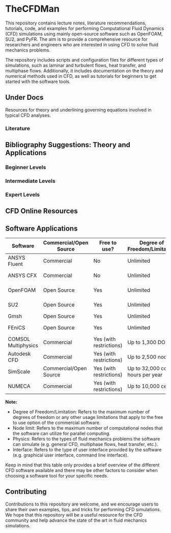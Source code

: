 # TheCFDMan

This repository contains lecture notes, literature recommendations,  tutorials, code, and examples for performing Computational Fluid Dynamics (CFD) simulations using mainly open-source software such as OpenFOAM, SU2, and PyFR. The aim is to provide a comprehensive resource for researchers and engineers who are interested in using CFD to solve fluid mechanics problems.

The repository includes scripts and configuration files for different types of simulations, such as laminar and turbulent flows, heat transfer, and multiphase flows. Additionally, it includes documentation on the theory and numerical methods used in CFD, as well as tutorials for beginners to get started with the software tools.

## Under Docs

Resources for theory and underlining governing equations involved in typical CFD analyses.

### Literature

## Bibliography Suggestions: Theory and Applications

### Beginner Levels

### Intermediate Levels

### Expert Levels


## CFD Online Resources

## Software Applications


| Software | Commercial/Open Source | Free to use? | Degree of Freedom/Limitation | Node Limit | Physics | Interface |
| --- | --- | --- | --- | --- | --- | --- |
| ANSYS Fluent | Commercial | No | Unlimited | Unlimited | General CFD | GUI |
| ANSYS CFX | Commercial | No | Unlimited | Unlimited | General CFD | GUI |
| OpenFOAM | Open Source | Yes | Unlimited | Unlimited | General CFD | CLI |
| SU2 | Open Source | Yes | Unlimited | Unlimited | General CFD | CLI |
| Gmsh | Open Source | Yes | Unlimited | Unlimited | Meshing | GUI/CLI |
| FEniCS | Open Source | Yes | Unlimited | Unlimited | General FEA | CLI |
| COMSOL Multiphysics | Commercial | Yes (with restrictions) | Up to 1,300 DOF | Up to 16 cores | General FEA/CFD | GUI |
| Autodesk CFD | Commercial | Yes (with restrictions) | Up to 2,500 nodes | Up to 16 cores | General CFD | GUI |
| SimScale | Commercial/Open Source | Yes (with restrictions) | Up to 32,000 core hours per year | Up to 32 cores | General CFD | GUI |
| NUMECA | Commercial | Yes (with restrictions) | Up to 10,000 cells | Unlimited | General CFD | GUI |


**Note:**

*   Degree of Freedom/Limitation: Refers to the maximum number of degrees of freedom or any other usage limitations that apply to the free to use option of the commercial software.
*   Node limit: Refers to the maximum number of computational nodes that the software can utilize for parallel computing.
*   Physics: Refers to the types of fluid mechanics problems the software can simulate (e.g. general CFD, multiphase flows, heat transfer, etc.).
*   Interface: Refers to the type of user interface provided by the software (e.g. graphical user interface, command line interface).

Keep in mind that this table only provides a brief overview of the different CFD software available and there may be other factors to consider when choosing a software tool for your specific needs.

## Contributing

Contributions to this repository are welcome, and we encourage users to share their own examples, tips, and tricks for performing CFD simulations. We hope that this repository will be a useful resource for the CFD community and help advance the state of the art in fluid mechanics simulations.
